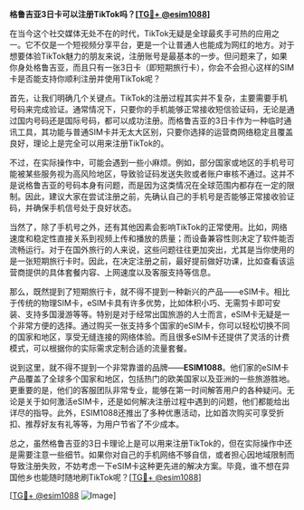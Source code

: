 **格鲁吉亚3日卡可以注册TikTok吗？[[TG💪+ @esim1088](https://t.me/s/esim1088)]**

在当今这个社交媒体无处不在的时代，TikTok无疑是全球最炙手可热的应用之一。它不仅是一个短视频分享平台，更是一个让普通人也能成为网红的地方。对于想要体验TikTok魅力的朋友来说，注册账号是最基本的一步。但问题来了，如果你身处格鲁吉亚，而且只有一张3日卡（即短期旅行卡），你会不会担心这样的SIM卡是否能支持你顺利注册并使用TikTok呢？

首先，让我们明确几个关键点。TikTok的注册过程其实并不复杂，主要需要手机号码来完成验证。通常情况下，只要你的手机能够正常接收短信验证码，无论是通过国内号码还是国际号码，都可以成功注册。而格鲁吉亚的3日卡作为一种临时通讯工具，其功能与普通SIM卡并无太大区别，只要你选择的运营商网络稳定且覆盖良好，理论上是完全可以用来注册TikTok的。

不过，在实际操作中，可能会遇到一些小麻烦。例如，部分国家或地区的手机号可能被某些服务视为高风险地区，导致验证码发送失败或者账户审核不通过。这并不是说格鲁吉亚的号码本身有问题，而是因为这类情况在全球范围内都存在一定的限制。因此，建议大家在尝试注册之前，先确认自己的手机号是否能够正常接收验证码，并确保手机信号处于良好状态。

当然了，除了手机号之外，还有其他因素会影响TikTok的正常使用。比如，网络速度和稳定性直接关系到视频上传和播放的质量；而设备兼容性则决定了软件能否流畅运行。对于在国外旅行的人来说，这些问题往往更加突出，尤其是当你使用的是一张短期旅行卡时。因此，在决定注册之前，最好提前做好功课，比如查看该运营商提供的具体套餐内容、上网速度以及客服支持等信息。

那么，既然提到了短期旅行卡，就不得不提到一种新兴的产品——eSIM卡。相比于传统的物理SIM卡，eSIM卡具有许多优势，比如体积小巧、无需剪卡即可安装、支持多国漫游等等。特别是对于经常出国旅游的人士而言，eSIM卡无疑是一个非常方便的选择。通过购买一张支持多个国家的eSIM卡，你可以轻松切换不同的国家和地区，享受无缝连接的网络体验。而且很多eSIM卡还提供了灵活的计费模式，可以根据你的实际需求定制合适的流量套餐。

说到这里，就不得不提到一个非常靠谱的品牌——**ESIM1088**。他们家的eSIM卡产品覆盖了全球多个国家和地区，包括热门的欧美国家以及亚洲的一些旅游胜地。更重要的是，他们的客服团队非常专业，能够在第一时间解答用户的各种疑问。无论是关于如何激活eSIM卡，还是如何解决注册过程中遇到的问题，他们都能给出详尽的指导。此外，ESIM1088还推出了多种优惠活动，比如首次购买可享受折扣、推荐好友有礼等等，为用户节省了不少成本。

总之，虽然格鲁吉亚的3日卡理论上是可以用来注册TikTok的，但在实际操作中还是需要注意一些细节。如果你对自己的手机网络不够自信，或者担心因地域限制而导致注册失败，不妨考虑一下eSIM卡这种更先进的解决方案。毕竟，谁不想在异国他乡也能随时随地刷TikTok呢？[[TG💪+ @esim1088](https://t.me/s/esim1088)]

[[TG💪+ @esim1088](https://t.me/s/esim1088) ![Image](https://i.postimg.cc/4NQfJmqS/Snipaste-2025-05-13-00-14-12.png)]